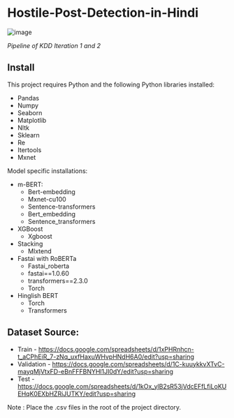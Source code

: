 # Hostile-Post-Detection-in-Hindi

![image](https://user-images.githubusercontent.com/70293103/111769538-59bb7f80-88cf-11eb-8d3d-46dee6f33a35.png)

*Pipeline of KDD Iteration 1 and 2*

## Install
This project requires Python and the following Python libraries installed:
* Pandas
* Numpy
* Seaborn
* Matplotlib
* Nltk
* Sklearn
* Re
* Itertools
* Mxnet

Model specific installations:
* m-BERT:
   * Bert-embedding
   * Mxnet-cu100
   * Sentence-transformers
   * Bert_embedding
   * Sentence_transformers
* XGBoost
   * Xgboost
* Stacking
   * Mlxtend
* Fastai with RoBERTa
   * Fastai_roberta
   * fastai==1.0.60
   * transformers==2.3.0
   * Torch
* Hinglish BERT
   * Torch
   * Transformers






## Dataset Source:
* Train - https://docs.google.com/spreadsheets/d/1xPHRnhcn-t_aCPhEiR_7-zNq_uxfHaxuWHvpHNdH6A0/edit?usp=sharing
* Validation - https://docs.google.com/spreadsheets/d/1C-kuuykkvXTvC-mayqMjVtxFD-eBnFFFBNYHl1JI0dY/edit?usp=sharing
* Test - https://docs.google.com/spreadsheets/d/1kOx_ylB2sR53jVdcEFfLfiLoKUEHqK0EXbHZRiJUTKY/edit?usp=sharing


Note : Place the .csv files in the root of the project directory.
